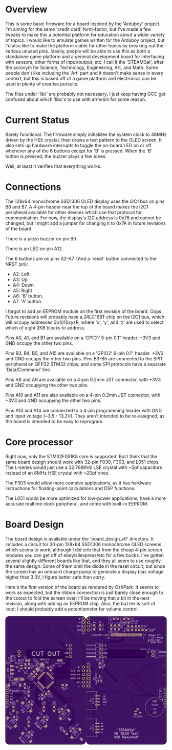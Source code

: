 # Overview

This is some basic firmware for a board inspired by the 'Arduboy' project. I'm aiming for the same 'credit card' form-factor, but I've made a few tweaks to make this a potential platform for education about a wider variety of topics. I would like to emulate games written for the Arduboy project, but I'd also like to make the platform viable for other topics by breaking out the various unused pins. Ideally, people will be able to use this as both a standalone game platform and a general development board for interfacing with sensors, other forms of input/output, etc. I call it the 'STEAMGal', after the acronym for Science, Technology, Engineering, Art, and Math. Some people don't like including the 'Art' part and it doesn't make sense in every context, but this is based off of a game platform and electronics can be used in plenty of creative pursuits.

The files under 'lib/' are probably not necessary, I just keep having GCC get confused about which 'libc's to use with armv6m for some reason.

# Current Status

Barely functional. The firmware simply initializes the system clock to 48MHz driven by the HSE crystal, then draws a test pattern to the OLED screen. It also sets up hardware interrupts to toggle the on-board LED on or off whenever any of the 6 buttons except for 'B' is pressed. When the 'B' button is pressed, the buzzer plays a few tones.

Well, at least it verifies that everything works.

# Connections

The 128x64 monochrome SSD1306 OLED display uses the I2C1 bus on pins B6 and B7. A 4-pin header near the top of the board makes the I2C1 peripheral available for other devices which use that protocol for communication. For now, the display's I2C address is 0x78 and cannot be changed, but I might add a jumper for changing it to 0x7A in future revisions of the board.

There is a piezo buzzer on pin B0.

There is an LED on pin A12.

The 6 buttons are on pins A2-A7. (And a 'reset' button connected to the NRST pin):

* A2: Left
* A3: Up
* A4: Down
* A5: Right
* A6: 'B' button.
* A7: 'A' button.

I forgot to add an EEPROM module on the first revision of the board. Oops. Future revisions will probably have a 24LC16BT chip on the I2C1 bus, which will occupy addresses 0b1010xyzR, where 'x', 'y', and 'z' are used to select which of eight 2KB blocks to address.

Pins A0, A1, and B1 are available on a 'GPIO1' 5-pin 0.1" header. +3V3 and GND occupy the other two pins.

Pins B3, B4, B5, and A15 are available on a 'GPIO2' 6-pin 0.1" header. +3V3 and GND occupy the other two pins. Pins B3-B5 are connected to the SPI1 peripheral on QFP32 STM32 chips, and some SPI protocols have a separate 'Data/Command' line.

Pins A8 and A9 are available on a 4-pin 0.2mm JST connector, with +3V3 and GND occupying the other two pins.

Pins A10 and A11 are also available on a 4-pin 0.2mm JST connector, with +3V3 and GND occupying the other two pins.

Pins A13 and A14 are connected to a 4-pin programming header with GND and input voltage (~3.5 - 13.2V). They aren't intended to be re-assigned, as the board is intended to be easy to reprogram.

# Core processor

Right now, only the STM32F051K8 core is supported. But I think that the same board design should work with 32-pin F030, F303, and L051 chips. The L-series would just use a 32.768KHz LSE crystal with ~5pf capacitors instead of an 8MHz HSE crystal with ~20pf ones.

The F303 would allow more complex applications, as it has hardware instructions for floating-point calculations and DSP functions.

The L051 would be more optimized for low-power applications, have a more accurate realtime clock peripheral, and come with built-in EEPROM.

# Board Design

The board design is available under the 'board\_design\_v0' directory. It includes a circuit for 30-pin 128x64 SSD1306 monochrome OLED screens which seems to work, although I did crib that from the cheap 4-pin screen modules you can get off of ebay/aliexpress/etc for a few bucks. I've gotten several slightly different boards like that, and they all seem to use roughly the same design. Some of them omit the diode in the reset circuit, but since the screen has an onboard charge pump to generate a display bias voltage higher than 3.3V, I figure better safe than sorry.

Here's the first version of the board as rendered by OshPark. It seems to work as expected, but the ribbon connection is just barely close enough to the cutout to fold the screen over; I'll be moving that a bit in the next revision, along with adding an EEPROM chip. Also, the buzzer is sort of loud; I should probably add a potentiometer for volume control.

![STEAMGal\_V0](https://raw.githubusercontent.com/WRansohoff/STEAMGal_Firmware_test/master/board_design_v0/board_v0_render.png)
